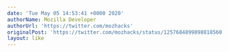```yaml
---
date: 'Tue May 05 14:53:41 +0000 2020'
authorName: Mozilla Developer
authorUrl: 'https://twitter.com/mozhacks'
originalPost: 'https://twitter.com/mozhacks/status/1257684899898818560'
layout: like
---
```

